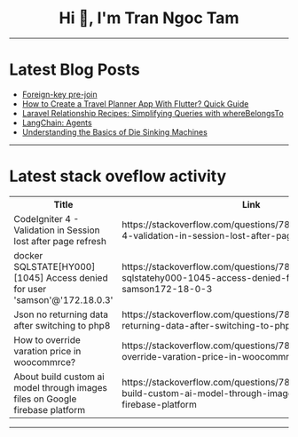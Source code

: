<h1 align="center">Hi 👋, I'm Tran Ngoc Tam</h1>

---

# Latest Blog Posts 
<!-- BLOG-POST-LIST:START -->
- [Foreign-key pre-join](https://dev.to/esproc_spl/foreign-key-pre-join-277n)
- [How to Create a Travel Planner App With Flutter? Quick Guide](https://dev.to/dhruvjoshi9/how-to-create-a-travel-planner-app-with-flutter-quick-guide-57n1)
- [Laravel Relationship Recipes: Simplifying Queries with whereBelongsTo](https://dev.to/muhammadsaim/laravel-relationship-recipes-simplifying-queries-with-wherebelongsto-17cm)
- [LangChain: Agents](https://dev.to/rutamstwt/langchain-agents-22af)
- [Understanding the Basics of Die Sinking Machines](https://dev.to/chuckiedoll00/understanding-the-basics-of-die-sinking-machines-20om)
<!-- BLOG-POST-LIST:END -->

---

# Latest stack oveflow activity
<table>
  <tr><th>Title</th><th>Link</th></tr>
  <!-- STACKOVERFLOW:START --><tr><td>CodeIgniter 4 - Validation in Session lost after page refresh</td><td>https://stackoverflow.com/questions/78463543/codeigniter-4-validation-in-session-lost-after-page-refresh</td></tr><tr><td>docker SQLSTATE[HY000] [1045] Access denied for user &#39;samson&#39;@&#39;172.18.0.3&#39;</td><td>https://stackoverflow.com/questions/78463528/docker-sqlstatehy000-1045-access-denied-for-user-samson172-18-0-3</td></tr><tr><td>Json no returning data after switching to php8</td><td>https://stackoverflow.com/questions/78463513/json-no-returning-data-after-switching-to-php8</td></tr><tr><td>How to override varation price in woocommrce?</td><td>https://stackoverflow.com/questions/78463492/how-to-override-varation-price-in-woocommrce</td></tr><tr><td>About build custom ai model through images files on Google firebase platform</td><td>https://stackoverflow.com/questions/78463487/about-build-custom-ai-model-through-images-files-on-google-firebase-platform</td></tr><!-- STACKOVERFLOW:END -->
</table>

---


